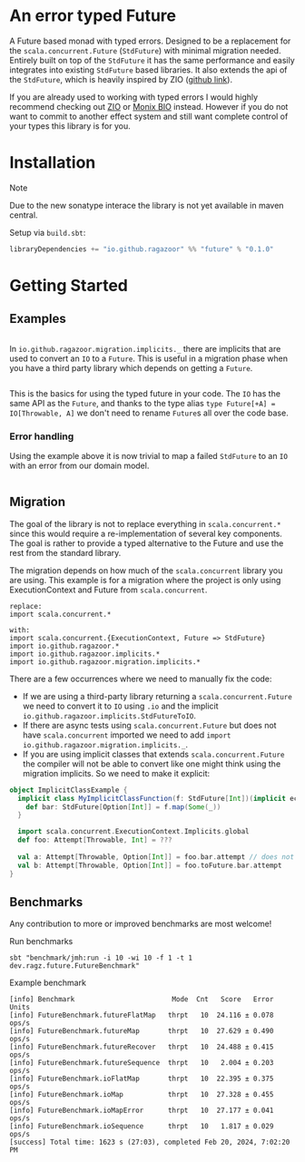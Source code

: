 # An error typed Future

A Future based monad with typed errors.
Designed to be a replacement for the `scala.concurrent.Future`
(`StdFuture`) with minimal migration needed. Entirely built on top
of the `StdFuture` it has
the same performance and easily integrates into existing `StdFuture`
based libraries.
It also extends the api of the `StdFuture`, which is heavily
inspired by ZIO ([github link](https://github.com/zio/zio)).

If you are already used to working with typed errors I would highly
recommend checking out [ZIO](https://zio.dev/overview/getting-started)
or [Monix BIO](https://bio.monix.io/docs/introduction) instead.
However if you do not want to commit to another effect system and
still want complete control of your types this library is for you.

# Installation

> [!NOTE]
> Due to the new sonatype interace the library is not yet available
> in maven central.

Setup via `build.sbt`:

```sbt
libraryDependencies += "io.github.ragazoor" %% "future" % "0.1.0"
```

# Getting Started

## Examples

```scala

```

In `io.github.ragazoor.migration.implicits._` there are implicits that
are used to convert an `IO` to a `Future`. This is useful in a migration
phase when you have a third party library which depends on getting a
`Future`.

```scala

```

This is the basics for using the typed future in
your code. The `IO` has the same API
as the `Future`, and thanks to the type alias
`type Future[+A] = IO[Throwable, A]` we don't need to rename `Future`s
all over the code base.

### Error handling

Using the example above it is now trivial to map a failed `StdFuture`
to an `IO` with an error from our domain model.

```scala 

```

## Migration

The goal of the library is not to replace everything in `scala.concurrent.*`
since this would require a re-implementation of several key components. The
goal is rather to provide a typed alternative to the Future and
use the rest from the standard library.

The migration depends on how much of the `scala.concurrent` library you are
using. This example is for a migration where the project is only using
ExecutionContext and Future from `scala.concurrent`.

```text
replace: 
import scala.concurrent.*

with: 
import scala.concurrent.{ExecutionContext, Future => StdFuture}
import io.github.ragazoor.*
import io.github.ragazoor.implicits.*
import io.github.ragazoor.migration.implicits.*
```

There are a few occurrences where we need to manually fix the code:

- If we are using a third-party library returning a `scala.concurrent.Future`
  we need to convert it to `IO` using `.io` and the implicit
  `io.github.ragazoor.implicits.StdFutureToIO`.
- If there are async tests using `scala.concurrent.Future` but does not
  have `scala.concurrent` imported we need to add
  `import io.github.ragazoor.migration.implicits._`.
- If you are using implicit classes that extends `scala.concurrent.Future`
  the compiler will not be able to convert
  like one might think using the migration implicits. So we need to make
  it explicit:

```scala
object ImplicitClassExample {
  implicit class MyImplicitClassFunction(f: StdFuture[Int])(implicit ec: ExecutionContext) {
    def bar: StdFuture[Option[Int]] = f.map(Some(_))
  }

  import scala.concurrent.ExecutionContext.Implicits.global
  def foo: Attempt[Throwable, Int] = ???
  
  val a: Attempt[Throwable, Option[Int]] = foo.bar.attempt // does not compile
  val b: Attempt[Throwable, Option[Int]] = foo.toFuture.bar.attempt
}
```

## Benchmarks

Any contribution to more or improved benchmarks are most welcome!

Run benchmarks

```shell
sbt "benchmark/jmh:run -i 10 -wi 10 -f 1 -t 1 dev.ragz.future.FutureBenchmark"
```

Example benchmark

```text
[info] Benchmark                        Mode  Cnt   Score   Error  Units
[info] FutureBenchmark.futureFlatMap   thrpt   10  24.116 ± 0.078  ops/s
[info] FutureBenchmark.futureMap       thrpt   10  27.629 ± 0.490  ops/s
[info] FutureBenchmark.futureRecover   thrpt   10  24.488 ± 0.415  ops/s
[info] FutureBenchmark.futureSequence  thrpt   10   2.004 ± 0.203  ops/s
[info] FutureBenchmark.ioFlatMap       thrpt   10  22.395 ± 0.375  ops/s
[info] FutureBenchmark.ioMap           thrpt   10  27.328 ± 0.455  ops/s
[info] FutureBenchmark.ioMapError      thrpt   10  27.177 ± 0.041  ops/s
[info] FutureBenchmark.ioSequence      thrpt   10   1.817 ± 0.029  ops/s
[success] Total time: 1623 s (27:03), completed Feb 20, 2024, 7:02:20 PM
```
